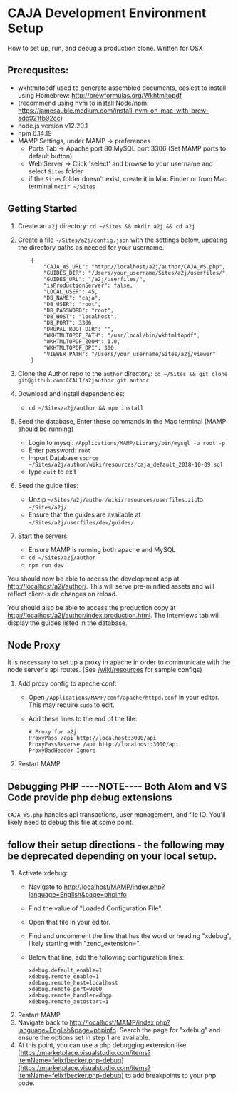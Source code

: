 # CAJA Development Environment Setup
How to set up, run, and debug a production clone.
Written for OSX

## Prerequsites:
- wkhtmltopdf used to generate assembled documents, easiest to install using Homebrew: http://brewformulas.org/Wkhtmltopdf
- (recommend using nvm to install Node/npm: https://jamesauble.medium.com/install-nvm-on-mac-with-brew-adb921fb92cc)
- node.js version v12.20.1 
- npm 6.14.19
- MAMP Settings, under MAMP -> preferences
    - Ports Tab -> Apache port 80 MySQL port 3306 (Set MAMP ports to default button)
    - Web Server -> Click 'select' and browse to your username and select `Sites` folder
    - if the `Sites` folder doesn't exist, create it in Mac Finder or from Mac terminal `mkdir ~/Sites`

## Getting Started

1. Create an `a2j` directory: `cd ~/Sites && mkdir a2j && cd a2j`
2. Create a file `~/Sites/a2j/config.json` with the settings below,
    updating the directory paths as needed for your username.

    ```
        {
            "CAJA_WS_URL": "http://localhost/a2j/author/CAJA_WS.php",
            "GUIDES_DIR": "/Users/your_username/Sites/a2j/userfiles/",
            "GUIDES_URL": "/a2j/userfiles/",
            "isProductionServer": false,
            "LOCAL_USER": 45,
            "DB_NAME": "caja",
            "DB_USER": "root",
            "DB_PASSWORD": "root",
            "DB_HOST": "localhost",
            "DB_PORT": 3306,
            "DRUPAL_ROOT_DIR": "",
            "WKHTMLTOPDF_PATH": "/usr/local/bin/wkhtmltopdf",
            "WKHTMLTOPDF_ZOOM": 1.0,
            "WKHTMLTOPDF_DPI": 300,
            "VIEWER_PATH": "/Users/your_username/Sites/a2j/viewer"
        }
    ```

3. Clone the Author repo to the `author` directory:
    `cd ~/Sites && git clone git@github.com:CCALI/a2jauthor.git author`
4. Download and install dependencies:
    - `cd ~/Sites/a2j/author && npm install`
5. Seed the database, Enter these commands in the Mac terminal (MAMP should be running)
    - Login to mysql: `/Applications/MAMP/Library/bin/mysql -u root -p`
    - Enter password: `root`
    - Import Database `source ~/Sites/a2j/author/wiki/resources/caja_default_2018-10-09.sql`
    - type `quit` to exit
6. Seed the guide files:
    - Unzip `~/Sites/a2j/author/wiki/resources/userfiles.zip`to `~/Sites/a2j/`
    - Ensure that the guides are available at `~/Sites/a2j/userfiles/dev/guides/`.

7. Start the servers
    - Ensure MAMP is running both apache and MySQL
    - `cd ~/Sites/a2j/author`
    - `npm run dev`

You should now be able to access the development app at [http://localhost/a2j/author/](http://localhost/a2j/author/). This will serve pre-minified assets and will reflect client-side changes on reload.

You should also be able to access the production copy at [http://localhost/a2j/author/index.production.html](http://localhost/a2j/author/index.production.html). The Interviews tab will display the guides listed in the database.

## Node Proxy

It is necessary to set up a proxy in apache in order to communicate with the node server's api routes. (See [/wiki/resources](../wiki/resources_) for sample configs)

1. Add proxy config to apache conf:
    - Open `/Applications/MAMP/conf/apache/httpd.conf` in your editor. This may require `sudo` to edit.
    - Add these lines to the end of the file:

        ```
        # Proxy for a2j
        ProxyPass /api http://localhost:3000/api
        ProxyPassReverse /api http://localhost:3000/api
        ProxyBadHeader Ignore
        ```

3. Restart MAMP

## Debugging PHP  ----NOTE---- Both Atom and VS Code provide php debug extensions
`CAJA_WS.php` handles api transactions, user management, and file IO. You'll likely need to debug this file at some point.

## follow their setup directions - the following may be deprecated depending on your local setup.

1. Activate xdebug:
    - Navigate to [http://localhost/MAMP/index.php?language=English&page=phpinfo](http://localhost/MAMP/index.php?language=English&page=phpinfo)
    - Find the value of "Loaded Configuration File".
    - Open that file in your editor.
    - Find and uncomment the line that has the word or heading "xdebug", likely starting with "zend_extension=".
    - Below that line, add the following configuration lines:

        ```
        xdebug.default_enable=1
        xdebug.remote_enable=1
        xdebug.remote_host=localhost
        xdebug.remote_port=9000
        xdebug.remote_handler=dbgp
        xdebug.remote_autostart=1
        ```
2. Restart MAMP.
3. Navigate back to [http://localhost/MAMP/index.php?language=English&page=phpinfo](http://localhost/MAMP/index.php?language=English&page=phpinfo). Search the page for "xdebug" and ensure the options set in step 1 are available.
4. At this point, you can use a php debugging extension like [https://marketplace.visualstudio.com/items?itemName=felixfbecker.php-debug](https://marketplace.visualstudio.com/items?itemName=felixfbecker.php-debug) to add breakpoints to your php code.


